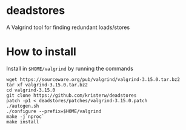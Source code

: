 # deadstores
A Valgrind tool for finding redundant loads/stores

# How to install
Install in `$HOME/valgrind` by running the commands
```
wget https://sourceware.org/pub/valgrind/valgrind-3.15.0.tar.bz2
tar xf valgrind-3.15.0.tar.bz2
cd valgrind-3.15.0
git clone https://github.com/kristerw/deadstores
patch -p1 < deadstores/patches/valgrind-3.15.0.patch
./autogen.sh
./configure --prefix=$HOME/valgrind
make -j`nproc`
make install
```
